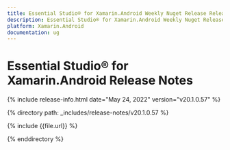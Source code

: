 ```yaml
---
title: Essential Studio® for Xamarin.Android Weekly Nuget Release Release Notes  
description: Essential Studio® for Xamarin.Android Weekly Nuget Release Release Notes  
platform: Xamarin.Android
documentation: ug
---
```


# Essential Studio® for Xamarin.Android  Release Notes  

{% include release-info.html date="May 24, 2022"  version="v20.1.0.57" %} 


{% directory path: _includes/release-notes/v20.1.0.57 %}

{% include {{file.url}} %}

{% enddirectory %}
